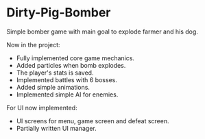 # Dirty-Pig-Bomber
Simple bomber game with main goal to explode farmer and his dog.

Now in the project:
- Fully implemented core game mechanics.
- Added particles when bomb explodes.
- The player's stats is saved.
- Implemented battles with 6 bosses.
- Added simple animations.
- Implemented simple AI for enemies.

For UI now implemented:

- UI screens for menu, game screen and defeat screen.
- Partially written UI manager.
